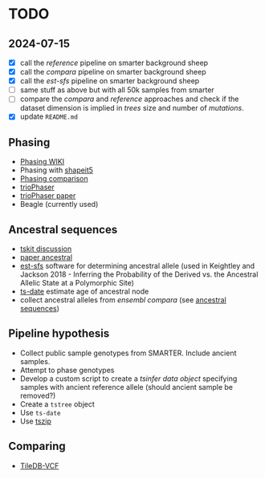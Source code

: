 # TODO

## 2024-07-15

- [x] call the *reference* pipeline on smarter background sheep
- [x] call the *compara* pipeline on smarter background sheep
- [x] call the *est-sfs* pipeline on smarter background sheep
- [ ] same stuff as above but with all 50k samples from smarter
- [ ] compare the *compara* and *reference* approaches and check if the dataset dimension
      is implied in *trees* size and number of *mutations*.
- [x] update `README.md`

## Phasing

* [Phasing WIKI](https://isogg.org/wiki/Phasing)
* Phasing with [shapeit5](https://odelaneau.github.io/shapeit5/)
* [Phasing comparison](https://www.ncbi.nlm.nih.gov/pmc/articles/PMC1380287/)
* [trioPhaser](https://github.com/dmiller903/trioPhaser)
* [trioPhaser paper](https://bmcbioinformatics.biomedcentral.com/articles/10.1186/s12859-021-04470-4)
* Beagle (currently used)

## Ancestral sequences

* [tskit discussion](https://github.com/tskit-dev/tsinfer/discussions/523)
* [paper ancestral](https://academic.oup.com/genetics/article/209/3/897/5930981?login=false)
* [est-sfs](https://sourceforge.net/projects/est-usfs/) software for determining
  ancestral allele (used in Keightley and Jackson 2018 - Inferring the Probability
  of the Derived vs. the Ancestral Allelic State at a Polymorphic Site)
* [ts-date](https://tskit.dev/software/tsdate.html) estimate age of ancestral node
* collect ancestral alleles from *ensembl compara* (see
  [ancestral sequences](https://www.ensembl.org/info/genome/compara/ancestral_sequences.html))

## Pipeline hypothesis

* Collect public sample genotypes from SMARTER. Include ancient samples.
* Attempt to phase genotypes
* Develop a custom script to create a *tsinfer data object* specifying samples
  with ancient reference allele (should ancient sample be removed?)
* Create a `tstree` object
* Use `ts-date`
* Use [tszip](https://pypi.org/project/tszip/)

## Comparing

* [TileDB-VCF](https://docs.tiledb.com/main/integrations-and-extensions/genomics/population-genomics)
